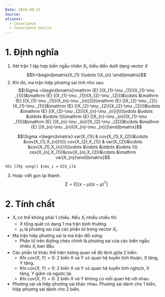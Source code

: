 ```yaml
---
Date: 2024-09-22
Source: 
aliases:
  - Covariance
  - Covariance matrix
---
```

# 1. Định nghĩa
1. Xét trận 1 tập hợp biến ngẫu nhiên $X_i$, biểu diễn dưới dạng vector $X$ 
$$X=\begin{bmatrix}X_{1} \\\vdots \\X_{n} \end{bmatrix}$$
2. Khi đó, ma trận hiệp phương sai tính như sau:
$$\Sigma =\begin{bmatrix}\mathrm {E} [(X_{1}-\mu _{1})(X_{1}-\mu _{1})]&\mathrm {E} [(X_{1}-\mu _{1})(X_{2}-\mu _{2})]&\cdots &\mathrm {E} [(X_{1}-\mu _{1})(X_{n}-\mu _{n})]\\\\\mathrm {E} [(X_{2}-\mu _{2})(X_{1}-\mu _{1})]&\mathrm {E} [(X_{2}-\mu _{2})(X_{2}-\mu _{2})]&\cdots &\mathrm {E} [(X_{2}-\mu _{2})(X_{n}-\mu _{n})]\\\\\vdots &\vdots &\ddots &\vdots \\\\\mathrm {E} [(X_{n}-\mu _{n})(X_{1}-\mu _{1})]&\mathrm {E} [(X_{n}-\mu _{n})(X_{2}-\mu _{2})]&\cdots &\mathrm {E} [(X_{n}-\mu _{n})(X_{n}-\mu _{n})]\end{bmatrix}$$

$$\Sigma =\begin{bmatrix} var(X_{1}) & cov(X_{1},X_{2})&\cdots &cov(X_{1},X_{n})\\\\\ cov(X_{2},X_{1}) & var(X_{2})&\cdots &cov(X_{1},X_{n})\\\\\vdots &\vdots &\ddots &\vdots \\\\ cov(X_{n},X_{1})&cov(X_{n},X_{2})&\cdots &\mathrm var(X_{n})\end{bmatrix}$$

	Với [[Kỳ vọng]] $\mu_i = E[X_i]$

3. Hoặc viết gọn lại thành:
$$\Sigma = E[(x - \mu)(x - \mu)^T]$$

# 2. Tính chất
- $X_i$ có thể không phải 1 chiều. Nếu $X_i$ nhiều chiều thì:
	- $X$ tổng quát có dạng 1 ma trận bình thường.
	- $\mu_i$ là phương sai của các phần tử trong vector $X_i$.
- Ma trận hiệp phương sai là ma trận đối xứng:
	- Phần tử trên đường chéo chính là phương sai của các biến ngẫu nhiêu $X_i$ ban đầu.
- Các phần tử khác thể hiện tương quan về độ lệch giữa 2 biến:
	- Khi $cov(X,Y)>0$: 2 biến X và Y có quan hệ tuyến tính thuận, X tăng, Y tăng.
	- Khi $cov(X,Y)<0$: 2 biến X và Y có quan hệ tuyến tính nghịch, X tăng, Y giảm và ngược lại.
	- Khi $cov(X,Y)=0:$ 2 biến X và Y không có mối quan hệ với nhau.
- Phương sai và hiệp phương sai khác nhau. Phương sai dành cho 1 biến, hiệp phương sai dành cho 2 biến.